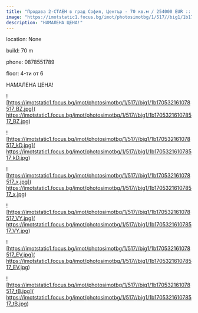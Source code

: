 ```yaml
---
title: "Продава 2-СТАЕН в град София, Център - 70 кв.м / 254000 EUR :: imot.bg Обява"
image: "https://imotstatic1.focus.bg/imot/photosimotbg/1/517//big1/1b170532161078517_Qf.jpg"
description: "НАМАЛЕНА ЦЕНА!"
---
```


location: None

build: 70 m

phone: 0878551789

floor: 4-ти от 6

НАМАЛЕНА ЦЕНА!


![https://imotstatic1.focus.bg/imot/photosimotbg/1/517//big1/1b170532161078517_BZ.jpg]( https://imotstatic1.focus.bg/imot/photosimotbg/1/517//big1/1b170532161078517_BZ.jpg)


![https://imotstatic1.focus.bg/imot/photosimotbg/1/517//big1/1b170532161078517_kD.jpg]( https://imotstatic1.focus.bg/imot/photosimotbg/1/517//big1/1b170532161078517_kD.jpg)


![https://imotstatic1.focus.bg/imot/photosimotbg/1/517//big1/1b170532161078517_x.jpg]( https://imotstatic1.focus.bg/imot/photosimotbg/1/517//big1/1b170532161078517_x.jpg)


![https://imotstatic1.focus.bg/imot/photosimotbg/1/517//big1/1b170532161078517_VY.jpg]( https://imotstatic1.focus.bg/imot/photosimotbg/1/517//big1/1b170532161078517_VY.jpg)


![https://imotstatic1.focus.bg/imot/photosimotbg/1/517//big1/1b170532161078517_EV.jpg]( https://imotstatic1.focus.bg/imot/photosimotbg/1/517//big1/1b170532161078517_EV.jpg)


![https://imotstatic1.focus.bg/imot/photosimotbg/1/517//big1/1b170532161078517_tB.jpg]( https://imotstatic1.focus.bg/imot/photosimotbg/1/517//big1/1b170532161078517_tB.jpg)


